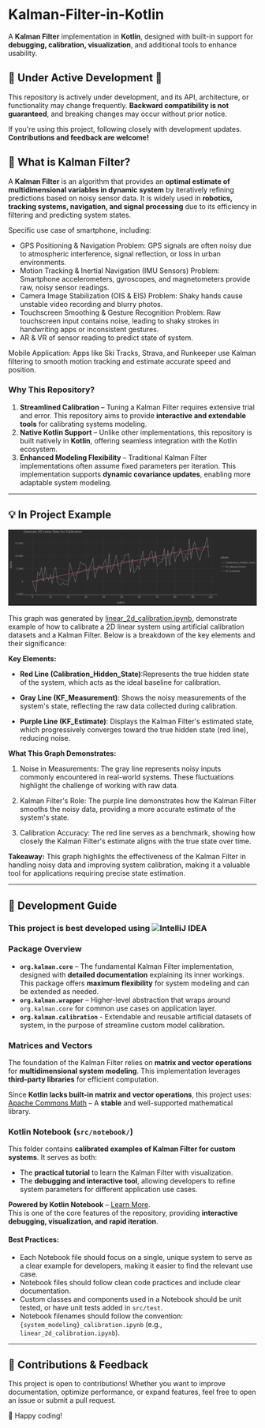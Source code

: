# Kalman-Filter-in-Kotlin

A **Kalman Filter** implementation in **Kotlin**, designed with built-in support for **debugging, calibration, visualization**, and additional tools to enhance usability.

## 🚧 Under Active Development 🚧

This repository is actively under development, and its API, architecture, or functionality may change frequently. **Backward compatibility is not guaranteed**, and breaking changes may occur without prior notice.

If you're using this project, following closely with development updates. **Contributions and feedback are welcome!**

## 📌 What is Kalman Filter?

A **Kalman Filter** is an algorithm that provides an **optimal estimate of multidimensional variables in dynamic system** by iteratively refining predictions based on noisy sensor data. It is widely used in **robotics, tracking systems, navigation, and signal processing** due to its efficiency in filtering and predicting system states.

Specific use case of smartphone, including:
* GPS Positioning & Navigation
Problem: GPS signals are often noisy due to atmospheric interference, signal reflection, or loss in urban environments.
* Motion Tracking & Inertial Navigation (IMU Sensors)
  Problem: Smartphone accelerometers, gyroscopes, and magnetometers provide raw, noisy sensor readings.
* Camera Image Stabilization (OIS & EIS)
  Problem: Shaky hands cause unstable video recording and blurry photos.
* Touchscreen Smoothing & Gesture Recognition
  Problem: Raw touchscreen input contains noise, leading to shaky strokes in handwriting apps or inconsistent gestures.
* AR & VR of sensor reading to predict state of system. 

Mobile Application:
Apps like Ski Tracks, Strava, and Runkeeper use Kalman filtering to smooth motion tracking and estimate accurate speed and position.

### Why This Repository?

1. **Streamlined Calibration** – Tuning a Kalman Filter requires extensive trial and error. This repository aims to provide **interactive and extendable tools** for calibrating systems modeling.
2. **Native Kotlin Support** – Unlike other implementations, this repository is built natively in **Kotlin**, offering seamless integration with the Kotlin ecosystem.
3. **Enhanced Modeling Flexibility** – Traditional Kalman Filter implementations often assume fixed parameters per iteration. This implementation supports **dynamic covariance updates**, enabling more adaptable system modeling.

---

## 💡 In Project Example 

![2d linear model](/asset/2d_linear_calibration.png)

This graph was generated by [linear_2d_calibration.ipynb](/src/notebook/linear_2d_calibration.ipynb), demonstrate example of how to calibrate a 2D linear system using artificial calibration datasets and a Kalman Filter. Below is a breakdown of the key elements and their significance:


**Key Elements:**
* **Red Line (Calibration_Hidden_State)**:Represents the true hidden state of the system, which acts as the ideal baseline for calibration.

* **Gray Line (KF_Measurement)**: Shows the noisy measurements of the system's state, reflecting the raw data collected during calibration.

* **Purple Line (KF_Estimate)**: Displays the Kalman Filter's estimated state, which progressively converges toward the true hidden state (red line), reducing noise.

**What This Graph Demonstrates:**
1. Noise in Measurements: The gray line represents noisy inputs commonly encountered in real-world systems. These fluctuations highlight the challenge of working with raw data.

2. Kalman Filter's Role: The purple line demonstrates how the Kalman Filter smooths the noisy data, providing a more accurate estimate of the system's state.

3. Calibration Accuracy: The red line serves as a benchmark, showing how closely the Kalman Filter's estimate aligns with the true state over time.

**Takeaway:**
This graph highlights the effectiveness of the Kalman Filter in handling noisy data and improving system calibration, making it a valuable tool for applications requiring precise state estimation.



---
## 📖 Development Guide

### This project is best developed using ![IntelliJ IDEA](https://img.shields.io/badge/IDE-IntelliJ%20IDEA-blue?style=flat&logo=intellij-idea)


### **Package Overview**
- **`org.kalman.core`** – The fundamental Kalman Filter implementation, designed with **detailed documentation** explaining its inner workings. This package offers **maximum flexibility** for system modeling and can be extended as needed.
- **`org.kalman.wrapper`** – Higher-level abstraction that wraps around `org.kalman.core` for common use cases on application layer.
- **`org.kalman.calibration`** - Extendable and reusable artificial datasets of system, in the purpose of streamline custom model calibration.


### Matrices and Vectors

The foundation of the Kalman Filter relies on **matrix and vector operations** for **multidimensional system modeling**. This implementation leverages **third-party libraries** for efficient computation.

Since **Kotlin lacks built-in matrix and vector operations**, this project uses:  
[Apache Commons Math](https://github.com/apache/commons-math) – A **stable** and well-supported mathematical library.


### Kotlin Notebook (`src/notebook/`)
This folder contains **calibrated examples of Kalman Filter for custom systems**. It serves as both:
- The **practical tutorial** to learn the Kalman Filter with visualization.
- The **debugging and interactive tool**, allowing developers to refine system parameters for different application use cases.

**Powered by Kotlin Notebook** – [Learn More](https://www.jetbrains.com/help/idea/kotlin-notebook.html).  
This is one of the core features of the repository, providing **interactive debugging, visualization, and rapid iteration**.

#### Best Practices: 
* Each Notebook file should focus on a single, unique system to serve as a clear example for developers, making it easier to find the relevant use case.
* Notebook files should follow clean code practices and include clear documentation.
* Custom classes and components used in a Notebook should be unit tested, or have unit tests added in `src/test`.
* Notebook filenames should follow the convention: `{system_modeling}_calibration.ipynb` (e.g., `linear_2d_calibration.ipynb`).
---

## 📢 Contributions & Feedback

This project is open to contributions! Whether you want to improve documentation, optimize performance, or expand features, feel free to open an issue or submit a pull request.

🚀 Happy coding!
